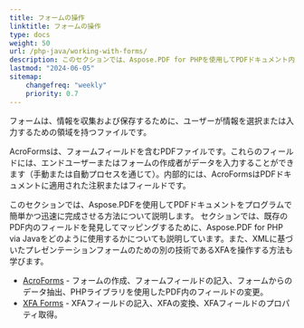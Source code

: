 ```yaml
---
title: フォームの操作
linktitle: フォームの操作
type: docs
weight: 50
url: /php-java/working-with-forms/
description: このセクションでは、Aspose.PDF for PHPを使用してPDFドキュメント内のAcroFormsおよびXFAフォームを操作する方法について説明します。
lastmod: "2024-06-05"
sitemap:
    changefreq: "weekly"
    priority: 0.7
---
```


フォームは、情報を収集および保存するために、ユーザーが情報を選択または入力するための領域を持つファイルです。

AcroFormsは、フォームフィールドを含むPDFファイルです。これらのフィールドには、エンドユーザーまたはフォームの作成者がデータを入力することができます（手動または自動プロセスを通じて）。内部的には、AcroFormsはPDFドキュメントに適用された注釈またはフィールドです。

このセクションでは、Aspose.PDFを使用してPDFドキュメントをプログラムで簡単かつ迅速に完成させる方法について説明します。
 セクションでは、既存のPDF内のフィールドを発見してマッピングするために、Aspose.PDF for PHP via Javaをどのように使用するかについても説明しています。また、XMLに基づいたプレゼンテーションフォームのための別の技術であるXFAを操作する方法も学びます。

- [AcroForms](/pdf/php-java/acroforms/) - フォームの作成、フォームフィールドの記入、フォームからのデータ抽出、PHPライブラリを使用したPDF内のフィールドの変更。
- [XFA Forms](/pdf/php-java/xfa-forms/) - XFAフィールドの記入、XFAの変換、XFAフィールドのプロパティ取得。